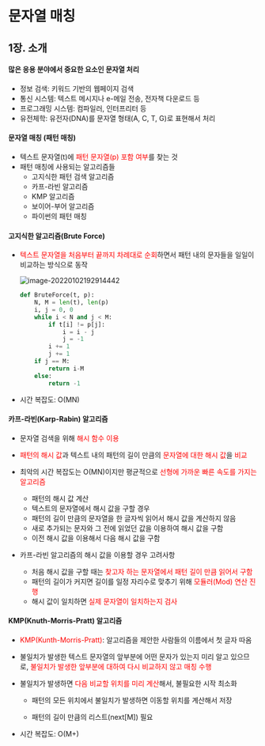 # 문자열 매칭

## 1장. 소개

#### 많은 응용 분야에서 중요한 요소인 문자열 처리

- 정보 검색: 키워드 기반의 웹페이지 검색
- 통신 시스템: 텍스트 메시지나 e-메일 전송, 전자책 다운로드 등
- 프로그래밍 시스템: 컴파일러, 인터프리터 등
- 유전체학: 유전자(DNA)를 문자열 형태(A, C, T, G)로 표현해서 처리



#### 문자열 매칭 (패턴 매칭)

- 텍스트 문자열(t)에 <span style="color:red;">패턴 문자열(p) 포함 여부</span>를 찾는 것
- 패턴 매칭에 사용되는 알고리즘들
  - 고지식한 패턴 검색 알고리즘
  - 카프-라빈 알고리즘
  - KMP 알고리즘
  - 보이어-부어 알고리즘
  - 파이썬의 패턴 매칭



#### 고지식한 알고리즘(Brute Force)

- <span style="color:red;">텍스트 문자열을 처음부터 끝까지 차례대로 순회</span>하면서 패턴 내의 문자들을 일일이 비교하는 방식으로 동작

  ![image-20220102192914442](C:\Users\LeeYounWoo\AppData\Roaming\Typora\typora-user-images\image-20220102192914442.png)

  ```python
  def BruteForce(t, p):
      N, M = len(t), len(p)
      i, j = 0, 0
      while i < N and j < M:
          if t[i] != p[j]:
              i = i - j
              j = -1
          i += 1
          j += 1
      if j == M:
          return i-M
      else:
          return -1
  ```

- 시간 복잡도: O(MN)



#### 카프-라빈(Karp-Rabin) 알고리즘

- 문자열 검색을 위해 <span style="color:red;">해시 함수 이용</span>
- <span style="color:red;">패턴의 해시 값</span>과 텍스트 내의 패턴의 길이 만큼의 <span style="color:red;">문자열에 대한 해시 값</span>을 <span style="color:red;">비교</span>

- 최악의 시간 복잡도는 O(MN)이지만 평균적으로 <span style="color:red;">선형에 가까운 빠른 속도를 가지는 알고리즘</span>
  - 패턴의 해시 값 계산
  -  텍스트의 문자열에서 해시 값을 구할 경우
    - 패턴의 길이 만큼의 문자열을 한 글자씩 읽어서 해시 값을 계산하지 않음
    - 새로 추가되는 문자와 그 전에 읽었던 값을 이용하여 해시 값을 구함
    - 이전 해시 값을 이용해서 다음 해시 값을 구함
- 카프-라빈 알고리즘의 해시 값을 이용할 경우 고려사항
  - 처음 해시 값을 구할 때는 <span style="color:red;">찾고자 하는 문자열에서 패턴 길이 만큼 읽어서 구함</span>
  - 패턴의 길이가 커지면 길이를 일정 자리수로 맞추기 위해 <span style="color:red;">모듈러(Mod) 연산 진행</span>
  - 해시 값이 일치하면 <span style="color:red;">실제 문자열이 일치하는지 검사</span>



#### KMP(Knuth-Morris-Pratt) 알고리즘

- <span style="color:red;">KMP(Kunth-Morris-Pratt)</span>: 알고리즘을 제안한 사람들의 이름에서 첫 글자 따옴
- 불일치가 발생한 텍스트 문자열의 앞부분에 어떤 문자가 있는지 미리 알고 있으므로, <span style="color:red;">불일치가 발생한 앞부분에 대하여 다시 비교하지 않고 매칭 수행</span>

- 불일치가 발생하면 <span style="color:red;">다음 비교할 위치를 미리 계산</span>해서, 불필요한 시작 최소화

  - 패턴의 모든 위치에서 불일치가 발생하면 이동할 위치를 계산해서 저장

  - 패턴의 길이 만큼의 리스트(next[M]) 필요

- 시간 복잡도: O(M+)